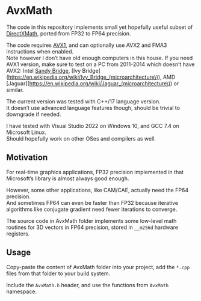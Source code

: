 ﻿# AvxMath

The code in this repository implements small yet hopefully useful subset of [DirectXMath](https://github.com/Microsoft/DirectXMath),
ported from FP32 to FP64 precision.

The code requires [AVX1](https://en.wikipedia.org/wiki/Advanced_Vector_Extensions),
and can optionally use AVX2 and FMA3 instructions when enabled.<br/>
Note however I don’t have old enough computers in this house.
If you need AVX1 version, make sure to test on a PC from 2011-2014 which doesn’t have AVX2:
Intel [Sandy Bridge](https://en.wikipedia.org/wiki/Sandy_Bridge),
[Ivy Bridge](https://en.wikipedia.org/wiki/Ivy_Bridge_(microarchitecture\)),
AMD [Jaguar](https://en.wikipedia.org/wiki/Jaguar_(microarchitecture\)) or similar.

The current version was tested with C++/17 language version.<br/>
It doesn’t use advanced language features though, should be trivial to downgrade if needed.

I have tested with Visual Studio 2022 on Windows 10, and GCC 7.4 on Microsoft Linux.<br/>
Should hopefully work on other OSes and compilers as well.

## Motivation

For real-time graphics applications, FP32 precision implemented in that Microsoft’s library is almost always good enough.

However, some other applications, like CAM/CAE, actually need the FP64 precision.<br/>
And sometimes FP64 can even be faster than FP32 because iterative algorithms like conjugate gradient need fewer iterations to converge.

The source code in AvxMath folder implements some low-level math routines for 3D vectors in FP64 precision, stored in `__m256d` hardware registers.

## Usage

Copy-paste the content of AvxMath folder into your project, add the `*.cpp` files from that folder to your build system.

Include the `AvxMath.h` header, and use the functions from `AvxMath` namespace.